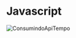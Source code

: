 # Javascript
![ConsumindoApiTempo](https://user-images.githubusercontent.com/89768557/211250370-5fd7972f-f28b-496b-a5ff-7424365932ff.gif)
